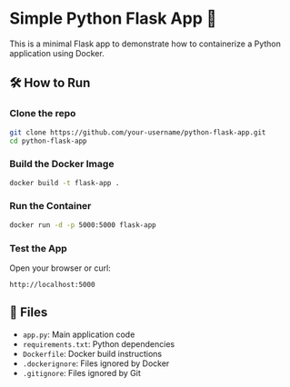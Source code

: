# Simple Python Flask App 🚀

This is a minimal Flask app to demonstrate how to containerize a Python application using Docker.

## 🛠 How to Run

### Clone the repo

```bash
git clone https://github.com/your-username/python-flask-app.git
cd python-flask-app
```

### Build the Docker Image

```bash
docker build -t flask-app .
```

### Run the Container

```bash
docker run -d -p 5000:5000 flask-app
```

### Test the App

Open your browser or curl:
```
http://localhost:5000
```

## 📂 Files

- `app.py`: Main application code
- `requirements.txt`: Python dependencies
- `Dockerfile`: Docker build instructions
- `.dockerignore`: Files ignored by Docker
- `.gitignore`: Files ignored by Git
